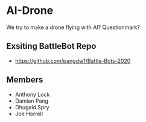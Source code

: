 # AI-Drone
We try to make a drone flying with AI? Questionmark?

## Exsiting BattleBot Repo
- https://github.com/pangdw1/Battle-Bots-2020

## Members
- Anthony Lock
- Damian Pang
- Dhugald Spry
- Joe Horrell 
